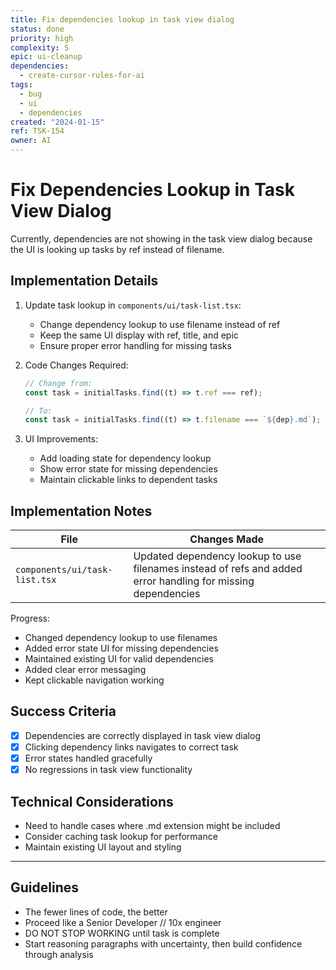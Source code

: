 ```yaml
---
title: Fix dependencies lookup in task view dialog
status: done
priority: high
complexity: S
epic: ui-cleanup
dependencies:
  - create-cursor-rules-for-ai
tags:
  - bug
  - ui
  - dependencies
created: "2024-01-15"
ref: TSK-154
owner: AI
---
```


# Fix Dependencies Lookup in Task View Dialog

Currently, dependencies are not showing in the task view dialog because the UI is looking up tasks by ref instead of filename.

## Implementation Details

1. Update task lookup in `components/ui/task-list.tsx`:

   - Change dependency lookup to use filename instead of ref
   - Keep the same UI display with ref, title, and epic
   - Ensure proper error handling for missing tasks

2. Code Changes Required:

   ```typescript
   // Change from:
   const task = initialTasks.find((t) => t.ref === ref);

   // To:
   const task = initialTasks.find((t) => t.filename === `${dep}.md`);
   ```

3. UI Improvements:
   - Add loading state for dependency lookup
   - Show error state for missing dependencies
   - Maintain clickable links to dependent tasks

## Implementation Notes

| File                          | Changes Made                                                                                                 |
| ----------------------------- | ------------------------------------------------------------------------------------------------------------ |
| `components/ui/task-list.tsx` | Updated dependency lookup to use filenames instead of refs and added error handling for missing dependencies |

Progress:

- Changed dependency lookup to use filenames
- Added error state UI for missing dependencies
- Maintained existing UI for valid dependencies
- Added clear error messaging
- Kept clickable navigation working

## Success Criteria

- [x] Dependencies are correctly displayed in task view dialog
- [x] Clicking dependency links navigates to correct task
- [x] Error states handled gracefully
- [x] No regressions in task view functionality

## Technical Considerations

- Need to handle cases where .md extension might be included
- Consider caching task lookup for performance
- Maintain existing UI layout and styling

---

## Guidelines

- The fewer lines of code, the better
- Proceed like a Senior Developer // 10x engineer
- DO NOT STOP WORKING until task is complete
- Start reasoning paragraphs with uncertainty, then build confidence through analysis
